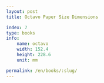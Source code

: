 ```yaml
---
layout: post
title: Octavo Paper Size Dimensions

index: 7
type: books
info:
    name: octavo
    width: 152.4
    height: 228.6
    unit: mm

permalink: /en/books/:slug/
---
```



